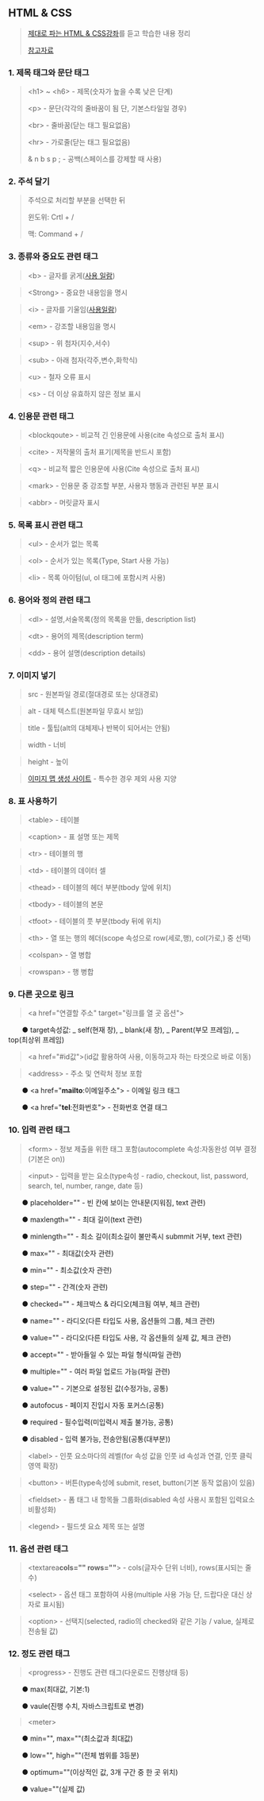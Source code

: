 ## HTML & CSS
> [제대로 파는 HTML & CSS강좌](https://www.youtube.com/watch?v=TrC2x4N0XqY&t=5127s)를 듣고 학습한 내용 정리
> 
> [참고자료](https://developer.mozilla.org/ko/docs/Web/HTML)

### 1. 제목 태그와 문단 태그
> &lt;h1&gt; ~ &lt;h6&gt; - 제목(숫자가 높을 수록 낮은 단계)
> 
> &lt;p&gt; - 문단(각각의 줄바꿈이 됨 단, 기본스타일일 경우)
> 
> &lt;br&gt; - 줄바꿈(닫는 태그 필요없음)
> 
> &lt;hr&gt; - 가로줄(닫는 태그 필요없음)
> 
> & n b s p ; - 공백(스페이스를 강제할 때 사용)
### 2. 주석 달기
>주석으로 처리할 부분을 선택한 뒤
>
> 윈도위: Crtl + /
>
> 맥: Command + /
### 3. 종류와 중요도 관련 태그
> &lt;b&gt; - 글자를 굵게([사용 일람](https://developer.mozilla.org/ko/docs/Web/HTML/Element/b#%EC%82%AC%EC%9A%A9_%EC%9D%BC%EB%9E%8C))

> &lt;Strong&gt; - 중요한 내용임을 명시

> &lt;i&gt; - 글자를 기울임([사용일람](https://developer.mozilla.org/ko/docs/Web/HTML/Element/i#%EC%82%AC%EC%9A%A9_%EC%9D%BC%EB%9E%8C))

>&lt;em&gt; - 강조할 내용임을 명시

>&lt;sup&gt; - 위 첨자(지수,서수)

>&lt;sub&gt; - 아래 첨자(각주,변수,화학식)

>&lt;u&gt; - 철자 오류 표시

>&lt;s&gt; - 더 이상 유효하지 않은 정보 표시
### 4. 인용문 관련 태그
>&lt;blockqoute&gt; - 비교적 긴 인용문에 사용(cite 속성으로 출처 표시)

>&lt;cite&gt; - 저작물의 출처 표기(제목을 반드시 포함)

>&lt;q&gt; - 비교적 짧은 인용문에 사용(Cite 속성으로 출처 표시)

>&lt;mark&gt; - 인용문 중 강조할 부분, 사용자 행동과 관련된 부분 표시

>&lt;abbr&gt; - 머릿글자 표시
### 5. 목록 표시 관련 태그
>&lt;ul&gt; - 순서가 없는 목록

>&lt;ol&gt; - 순서가 있는 목록(Type, Start 사용 가능)

>&lt;li&gt; - 목록 아이텀(ul, ol 태그에 포함시켜 사용)
### 6. 용어와 정의 관련 태그
>&lt;dl&gt; - 설명,서술목록(정의 목록을 만듦, description list)

>&lt;dt&gt; - 용어의 제목(description term)

>&lt;dd&gt; - 용어 설명(description details)
### 7. 이미지 넣기
>src - 원본파일 경로(절대경로 또는 상대경로)

>alt - 대체 텍스트(원본파일 무효시 보임)

>title - 툴팁(alt의 대체제나 반복이 되어서는 안됨)

>width - 너비

>height - 높이

>[이미지 맵 생성 사이트](https://www.image-map.net/) - 특수한 경우 제외 사용 지양 
### 8. 표 사용하기
>&lt;table&gt; - 테이블

>&lt;caption&gt; - 표 설명 또는 제목

>&lt;tr&gt; - 테이블의 행

>&lt;td&gt; - 테이블의 데이터 셀

>&lt;thead&gt; - 테이블의 헤더 부분(tbody 앞에 위치)

>&lt;tbody&gt; - 테이블의 본문

>&lt;tfoot&gt; - 테이블의 풋 부분(tbody 뒤에 위치)

>&lt;th&gt; - 열 또는 행의 헤더(scope 속성으로 row(세로,행), col(가로,) 중 선택)

>&lt;colspan&gt; - 열 병합

>&lt;rowspan&gt; - 행 병합
### 9. 다른 곳으로 링크
>&lt;a href="연결할 주소" target="링크를 열 곳 옵션"&gt;

&nbsp;&nbsp;&nbsp;&nbsp;&nbsp;&nbsp;&nbsp;● target속성값: _ self(현재 창), _ blank(새 창), _ Parent(부모 프레임), _ top(최상위 프레임)

>&lt;a href="#id값"&gt;(id값 활용하여 사용, 이동하고자 하는 타겟으로 바로 이동)

>&lt;address&gt; - 주소 및 연락처 정보 포함

&nbsp;&nbsp;&nbsp;&nbsp;&nbsp;&nbsp;&nbsp;● &lt;a href="<strong>mailto</strong>:이메일주소"&gt; - 이메일 링크 태그

&nbsp;&nbsp;&nbsp;&nbsp;&nbsp;&nbsp;&nbsp;● &lt;a href="<strong>tel</strong>:전화번호"&gt; - 전화번호 연결 태그
### 10. 입력 관련 태그
>&lt;form&gt; - 정보 제출을 위한 태그 포함(autocomplete 속성:자동완성 여부 결정(기본은 on))

>&lt;input&gt; - 입력을 받는 요소(type속성 - radio, checkout, list, password, search, tel, number, range, date 등)

&nbsp;&nbsp;&nbsp;&nbsp;&nbsp;&nbsp;&nbsp;● placeholder="" - 빈 칸에 보이는 안내문(지워짐, text 관련)

&nbsp;&nbsp;&nbsp;&nbsp;&nbsp;&nbsp;&nbsp;● maxlength="" - 최대 길이(text 관련) 

&nbsp;&nbsp;&nbsp;&nbsp;&nbsp;&nbsp;&nbsp;● minlength="" - 최소 길이(최소길이 불만족시 submmit 거부, text 관련)

&nbsp;&nbsp;&nbsp;&nbsp;&nbsp;&nbsp;&nbsp;● max="" - 최대값(숫자 관련)
  
&nbsp;&nbsp;&nbsp;&nbsp;&nbsp;&nbsp;&nbsp;● min="" - 최소값(숫자 관련)
  
&nbsp;&nbsp;&nbsp;&nbsp;&nbsp;&nbsp;&nbsp;● step="" - 간격(숫자 관련)

&nbsp;&nbsp;&nbsp;&nbsp;&nbsp;&nbsp;&nbsp;● checked="" - 체크박스 & 라디오(체크됨 여부, 체크 관련)

&nbsp;&nbsp;&nbsp;&nbsp;&nbsp;&nbsp;&nbsp;● name="" - 라디오(다른 타입도 사용, 옵션들의 그룹, 체크 관련)

&nbsp;&nbsp;&nbsp;&nbsp;&nbsp;&nbsp;&nbsp;● value="" - 라디오(다른 타입도 사용, 각 옵션들의 실제 값, 체크 관련)

&nbsp;&nbsp;&nbsp;&nbsp;&nbsp;&nbsp;&nbsp;● accept="" - 받아들일 수 있는 파일 형식(파일 관련)

&nbsp;&nbsp;&nbsp;&nbsp;&nbsp;&nbsp;&nbsp;● multiple="" - 여러 파일 업로드 가능(파일 관련)

&nbsp;&nbsp;&nbsp;&nbsp;&nbsp;&nbsp;&nbsp;● value="" - 기본으로 설정된 값(수정가능, 공통)

&nbsp;&nbsp;&nbsp;&nbsp;&nbsp;&nbsp;&nbsp;● autofocus - 페이지 진입시 자동 포커스(공통)

&nbsp;&nbsp;&nbsp;&nbsp;&nbsp;&nbsp;&nbsp;● required - 필수입력(미입력시 제출 불가능, 공통)

&nbsp;&nbsp;&nbsp;&nbsp;&nbsp;&nbsp;&nbsp;● disabled - 입력 불가능, 전송안됨(공통(대부분))

>&lt;label&gt; - 인풋 요소마다의 레벨(for 속성 값을 인풋 id 속성과 연결, 인풋 클릭 영역 확장)

>&lt;button&gt; - 버튼(type속성에 submit, reset, button(기본 동작 없음)이 있음)

>&lt;fieldset&gt; - 폼 태그 내 항목들 그룹화(disabled 속성 사용시 포함된 입력요소 비활성화)

>&lt;legend&gt; - 필드셋 요쇼 제목 또는 설명
### 11. 옵션 관련 태그
> &lt;textarea<strong>cols="" rows=""</strong>&gt; - cols(글자수 단위 너비), rows(표시되는 줄 수)

>&lt;select&gt; - 옵션 태그 포함하여 사용(multiple 사용 가능 단, 드랍다운 대신 상자로 표시됨)

>&lt;option&gt; - 선택지(selected, radio의 checked와 같은 기능 / value, 실제로 전송될 값) 
### 12. 정도 관련 태그
>&lt;progress&gt; - 진행도 관련 태그(다운로드 진행상태 등)

&nbsp;&nbsp;&nbsp;&nbsp;&nbsp;&nbsp;&nbsp;● max(최대값, 기본:1)

&nbsp;&nbsp;&nbsp;&nbsp;&nbsp;&nbsp;&nbsp;● vaule(진행 수치, 자바스크립트로 변경)

>&lt;meter&gt;

&nbsp;&nbsp;&nbsp;&nbsp;&nbsp;&nbsp;&nbsp;● min="", max=""(최소값과 최대값) 

&nbsp;&nbsp;&nbsp;&nbsp;&nbsp;&nbsp;&nbsp;● low="", high=""(전체 범위를 3등분)

&nbsp;&nbsp;&nbsp;&nbsp;&nbsp;&nbsp;&nbsp;● optimum=""(이상적인 값, 3개 구간 중 한 곳 위치)

&nbsp;&nbsp;&nbsp;&nbsp;&nbsp;&nbsp;&nbsp;● value=""(실제 값)
